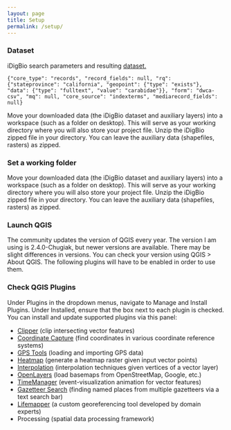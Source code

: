 ```yaml
---
layout: page
title: Setup
permalink: /setup/
---
```

### Dataset
iDigBio search parameters and resulting [dataset.](http://s.idigbio.org/idigbio-downloads/a69d1541-4726-465d-84ad-50c7ed556eee.zip)

	{"core_type": "records", "record_fields": null, "rq": {"stateprovince": "california", "geopoint": {"type": "exists"}, "data": {"type": "fulltext", "value": "carabidae"}}, "form": "dwca-csv", "mq": null, "core_source": "indexterms", "mediarecord_fields": null}

Move your downloaded data (the iDigBio dataset and auxiliary layers) into a workspace (such as a folder on desktop). This will serve as your working directory where you will also store your project file. Unzip the iDigBio zipped file in your directory. You can leave the auxiliary data (shapefiles, rasters) as zipped.

### Set a working folder
Move your downloaded data (the iDigBio dataset and auxiliary layers) into a workspace (such as a folder on desktop). This will serve as your working directory where you will also store your project file. Unzip the iDigBio zipped file in your directory. You can leave the auxiliary data (shapefiles, rasters) as zipped.

### Launch QGIS
The community updates the version of QGIS every year. The version I am using is 2.4.0-Chugiak, but newer versions are available. There may be slight differences in versions. You can check your version using QGIS > About QGIS. The following plugins will have to be enabled in order to use them.

### Check QGIS Plugins
Under Plugins in the dropdown menus, navigate to Manage and Install Plugins. Under Installed, ensure that the box next to each plugin is checked. You can install and update supported plugins via this panel: 

* [Clipper](https://plugins.qgis.org/plugins/clipper/) (clip intersecting vector features)
* [Coordinate Capture](https://docs.qgis.org/2.2/en/docs/user_manual/plugins/plugins_coordinate_capture.html?highlight=coordinate) (find coordinates in various coordinate reference systems)
* [GPS Tools](http://docs.qgis.org/2.0/en/docs/user_manual/working_with_gps/plugins_gps.html?highlight=GPS) (loading and importing GPS data)
* [Heatmap](http://documentation.qgis.org/2.0/en/docs/user_manual/plugins/plugins_heatmap.html?highlight=heatmap) (generate a heatmap raster given input vector points)
* [Interpolation](http://documentation.qgis.org/2.0/en/docs/user_manual/plugins/plugins_interpolation.html?highlight=interpolation) (interpolation techniques given vertices of a vector layer)
* [OpenLayers](http://documentation.qgis.org/2.0/en/docs/training_manual/qgis_plugins/plugin_examples.html?highlight=openlayers) (load basemaps from OpenStreetMap, Google, etc.)
* [TimeManager](https://plugins.qgis.org/plugins/timemanager/?highlight=time) (event-visualization animation for vector features)
* [Gazetteer Search](https://github.com/AstunTechnology/QGIS-Gazetteer-Plugin#Installation) (finding named places from multiple gazetteers via a text search bar)
* [Lifemapper](http://plugins.qgis.org/plugins/lifemapperTools/) (a custom georeferencing tool developed by domain experts)
* Processing (spatial data processing framework)
